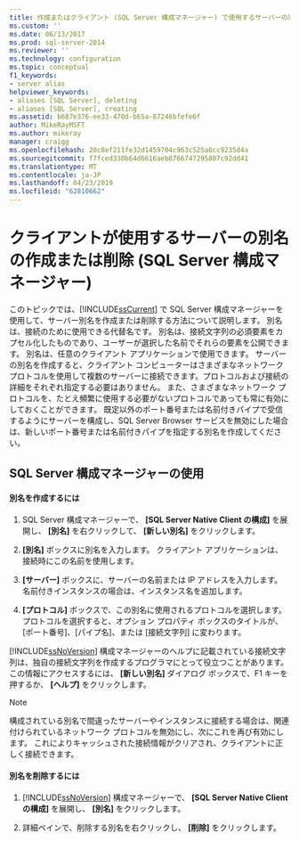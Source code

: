 ```yaml
---
title: 作成またはクライアント (SQL Server 構成マネージャー) で使用するサーバーの別名を削除する |Microsoft Docs
ms.custom: ''
ms.date: 06/13/2017
ms.prod: sql-server-2014
ms.reviewer: ''
ms.technology: configuration
ms.topic: conceptual
f1_keywords:
- server alias
helpviewer_keywords:
- aliases [SQL Server], deleting
- aliases [SQL Server], creating
ms.assetid: b687e376-ee33-470d-b65a-87246bfefe6f
author: MikeRayMSFT
ms.author: mikeray
manager: craigg
ms.openlocfilehash: 20c8ef211fe32d1459704c963c525a6cc9235d4a
ms.sourcegitcommit: f7fced330b64d6616aeb8766747295807c92dd41
ms.translationtype: MT
ms.contentlocale: ja-JP
ms.lasthandoff: 04/23/2019
ms.locfileid: "62810662"
---
```

# <a name="create-or-delete-a-server-alias-for-use-by-a-client-sql-server-configuration-manager"></a>クライアントが使用するサーバーの別名の作成または削除 (SQL Server 構成マネージャー)
  このトピックでは、[!INCLUDE[ssCurrent](../../includes/sscurrent-md.md)] で SQL Server 構成マネージャーを使用して、サーバー別名を作成または削除する方法について説明します。 別名は、接続のために使用できる代替名です。 別名は、接続文字列の必須要素をカプセル化したものであり、ユーザーが選択した名前でそれらの要素を公開できます。 別名は、任意のクライアント アプリケーションで使用できます。 サーバーの別名を作成すると、クライアント コンピューターはさまざまなネットワーク プロトコルを使用して複数のサーバーに接続できます。プロトコルおよび接続の詳細をそれぞれ指定する必要はありません。 また、さまざまなネットワーク プロトコルを、たとえ頻繁に使用する必要がないプロトコルであっても常に有効にしておくことができます。 既定以外のポート番号または名前付きパイプで受信するようにサーバーを構成し、SQL Server Browser サービスを無効にした場合は、新しいポート番号または名前付きパイプを指定する別名を作成してください。  
  
##  <a name="SSMSProcedure"></a> SQL Server 構成マネージャーの使用  
  
#### <a name="to-create-an-alias"></a>別名を作成するには  
  
1.  SQL Server 構成マネージャーで、 **[SQL Server Native Client の構成]** を展開し、 **[別名]** を右クリックして、 **[新しい別名]** をクリックします。  
  
2.  **[別名]** ボックスに別名を入力します。 クライアント アプリケーションは、接続時にこの名前を使用します。  
  
3.  **[サーバー]** ボックスに、サーバーの名前または IP アドレスを入力します。 名前付きインスタンスの場合は、インスタンス名を追加します。  
  
4.  **[プロトコル]** ボックスで、この別名に使用されるプロトコルを選択します。 プロトコルを選択すると、オプション プロパティ ボックスのタイトルが、[ポート番号]、[パイプ名]、または [接続文字列] に変わります。  
  
 [!INCLUDE[ssNoVersion](../../includes/ssnoversion-md.md)] 構成マネージャーのヘルプに記載されている接続文字列は、独自の接続文字列を作成するプログラマにとって役立つことがあります。 この情報にアクセスするには、 **[新しい別名]** ダイアログ ボックスで、F1 キーを押するか、 **[ヘルプ]** をクリックします。  
  
> [!NOTE]  
>  構成されている別名で間違ったサーバーやインスタンスに接続する場合は、関連付けられているネットワーク プロトコルを無効にし、次にこれを再び有効にします。 これによりキャッシュされた接続情報がクリアされ、クライアントに正しく接続できます。  
  
#### <a name="to-delete-an-alias"></a>別名を削除するには  
  
1.  [!INCLUDE[ssNoVersion](../../includes/ssnoversion-md.md)] 構成マネージャーで、 **[SQL Server Native Client の構成]** を展開し、 **[別名]** をクリックします。  
  
2.  詳細ペインで、削除する別名を右クリックし、 **[削除]** をクリックします。  
  
  
